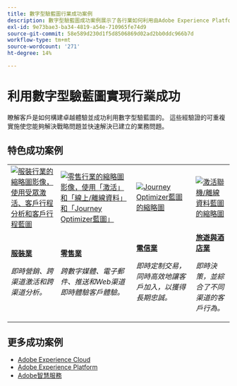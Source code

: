 ```yaml
---
title: 數字型驗藍圖行業成功案例
description: 數字型驗藍圖成功案例展示了各行業如何利用由Adobe Experience Platform支援的Adobe Experience Cloud應用程式實現商業價值。
exl-id: 9e73bae3-ba34-4819-a54e-710965fe74d9
source-git-commit: 58e589d230d1f5d8506869d02ad2bb0ddc966b7d
workflow-type: tm+mt
source-wordcount: '271'
ht-degree: 14%

---
```


# 利用數字型驗藍圖實現行業成功

瞭解客戶是如何構建卓越體驗並成功利用數字型驗藍圖的。 這些經驗證的可重複實施使您能夠解決戰略問題並快速解決已建立的業務問題。

## 特色成功案例

<table style="table-layout:fixed">
<tr>
  <td>
    <a href="https://experienceleague.adobe.com/docs/blueprints-learn/architecture/audience-activation/platform-and-applications.html?lang=zh-Hant"><img alt="服裝行業的縮略圖影像，使用受眾激活、客戶行程分析和客戶行程藍圖" src="https://experienceleague.adobe.com/docs/blueprints-learn/assets/aep+apps_vertical.svg?lang=en"/></a>
    </td>
  <td>
    <a href="https://experienceleague.adobe.com/docs/blueprints-learn/architecture/customer-journeys/journey-optimizer.html?lang=en"><img alt="零售行業的縮略圖影像，使用「激活」和「線上/離線資料」和「Journey Optimizer藍圖」" src="https://experienceleague.adobe.com/docs/blueprints-learn/assets/aep+apps_vertical.svg?lang=en"/></a>

</td>
  <td>
    <a href="https://experienceleague.adobe.com/docs/blueprints-learn/architecture/customer-journeys/journey-optimizer.html?lang=en"><img alt="Journey Optimizer藍圖的縮略圖" src="https://experienceleague.adobe.com/docs/blueprints-learn/assets/journey-optimizer.png?lang=en" /></a>
  </td>
  <td>
    <a href="https://experienceleague.adobe.com/docs/blueprints-learn/architecture/audience-activation/online-offline.html?lang=en"><img alt="激活聯機/離線資料藍圖的縮略圖" src="https://experienceleague.adobe.com/docs/blueprints-learn/assets/known_activation.svg" /></a>
  </td>
</tr>
<tr>
  <td>
    <div><a href="https://experienceleague.adobe.com/docs/blueprints-learn/architecture/audience-activation/platform-and-applications.html?lang=en"><strong>服裝業</strong></a></div>
    <p><em>即時營銷、跨渠道激活和跨渠道分析。</em></p>
  </td>
  <td>
    <div><a href="https://experienceleague.adobe.com/docs/blueprints-learn/architecture/customer-journeys/journey-optimizer.html?lang=en"><strong>零售業</strong></a></div>
    <p><em>跨數字媒體、電子郵件、推送和Web渠道即時體驗客戶體驗。</em></p>
  </td>
  <td>
    <div><a href="https://experienceleague.adobe.com/docs/blueprints-learn/architecture/customer-journeys/journey-optimizer.html?lang=en"><strong>電信業</strong></a></div>
    <p><em>即時定制交易，同時高效地讓客戶加入，以獲得長期忠誠。</em></p>
  </td>
  <td>
    <div><a href="https://experienceleague.adobe.com/docs/blueprints-learn/architecture/audience-activation/online-offline.html?lang=en"><strong>旅遊與酒店業</strong></a></div>
    <p><em>即時決策，並綜合了不同渠道的客戶行為。</em></p>
  </td>
</tr>
</table>

## 更多成功案例

* <a href="https://business.adobe.com/customer-success-stories/index.html?Products+%26+Services=Experience">Adobe Experience Cloud</a>
* <a href="https://business.adobe.com/customer-success-stories/index.html?Products+%26+Services=Experience+Platform">Adobe Experience Platform</a>
* <a href="https://business.adobe.com/customer-success-stories/index.html?Products+%26+Services=Intelligent+Services">Adobe智慧服務</a>
